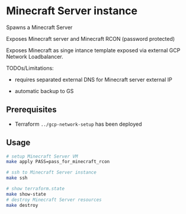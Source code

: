 # Minecraft Server instance

Spawns a Minecraft Server

Exposes Minecraft server and Minecraft RCON (password protected)

Exposes Minecraft as singe intance template exposed via external GCP Network Loadbalancer.

TODOs/Limitations:

* requires separated external DNS for Minecraft server external IP

* automatic backup to GS

## Prerequisites

* Terraform `../gcp-network-setup` has been deployed

## Usage

```bash
# setup Minecraft Server VM
make apply PASS=pass_for_minecraft_rcon

# ssh to Minecraft Server instance
make ssh

# show terraform.state
make show-state
# destroy Minecraft Server resources
make destroy
```
